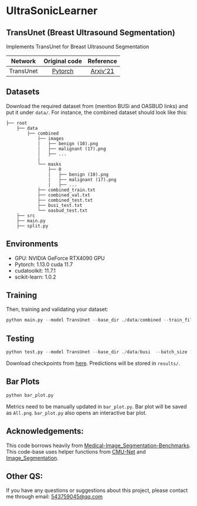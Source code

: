 # UltraSonicLearner

## TransUnet (Breast Ultrasound Segmentation)
Implements TransUnet for Breast Ultrasound Segmentation

|     Network     |                        Original code                         |                          Reference                           |
| :-------------: | :----------------------------------------------------------: | :----------------------------------------------------------: |
|    TransUnet    |      [Pytorch](https://github.com/Beckschen/TransUNet)       |       [Arxiv'21](https://arxiv.org/pdf/2102.04306.pdf)       |

## Datasets

Download the required dataset from (mention BUSi and OASBUD links) and put it under ```data/```. For instance, the combined dataset should look like this:

```
├── root
    ├── data
        ├── combined
            ├── images
            |   ├── benign (10).png
            │   ├── malignant (17).png
            │   ├── ...
            |
            └── masks
                ├── 0
                |   ├── benign (10).png
                |   ├── malignant (17).png
                |   ├── ...
            ├── combined_train.txt
            ├── combined_val.txt
            ├── combined_test.txt
            ├── busi_test.txt
            └── oasbud_test.txt
    ├── src
    ├── main.py
    ├── split.py
```

## Environments

- GPU: NVIDIA GeForce RTX4090 GPU
- Pytorch: 1.13.0 cuda 11.7
- cudatoolkit: 11.7.1
- scikit-learn: 1.0.2

## Training

Then, training and validating your dataset:

```python
python main.py --model TransUnet --base_dir ./data/combined --train_file_dir combined_train.txt --val_file_dir combined_val.txt --base_lr 0.01 --epoch 300 --batch_size 8
```

## Testing

```python
python test.py --model TransUnet --base_dir ./data/busi  --batch_size 1 --test_file_dir busi_test.txt --ckpt ./checkpoint/[checkpoint]
```
Download checkpoints from [here](https://drive.google.com/drive/folders/1hh24cJbeBt5yol8UwkjxyI1iyAfUVrcM?usp=sharing).
Predictions will be stored in ```results/```.
## Bar Plots

```python
python bar_plot.py
```

Metrics need to be manually updated in ```bar_plot.py```. Bar plot will be saved as ```All.png```. ```bar_plot.py``` also opens an interactive bar plot.

## Acknowledgements:

This code borrows heavily from [Medical-Image_Segmentation-Benchmarks](https://github.com/FengheTan9/Medical-Image-Segmentation-Benchmarks). This code-base uses helper functions from [CMU-Net](https://github.com/FengheTan9/CMU-Net) and [Image_Segmentation](https://github.com/LeeJunHyun/Image_Segmentation).

## Other QS:

If you have any questions or suggestions about this project, please contact me through email: 543759045@qq.com

